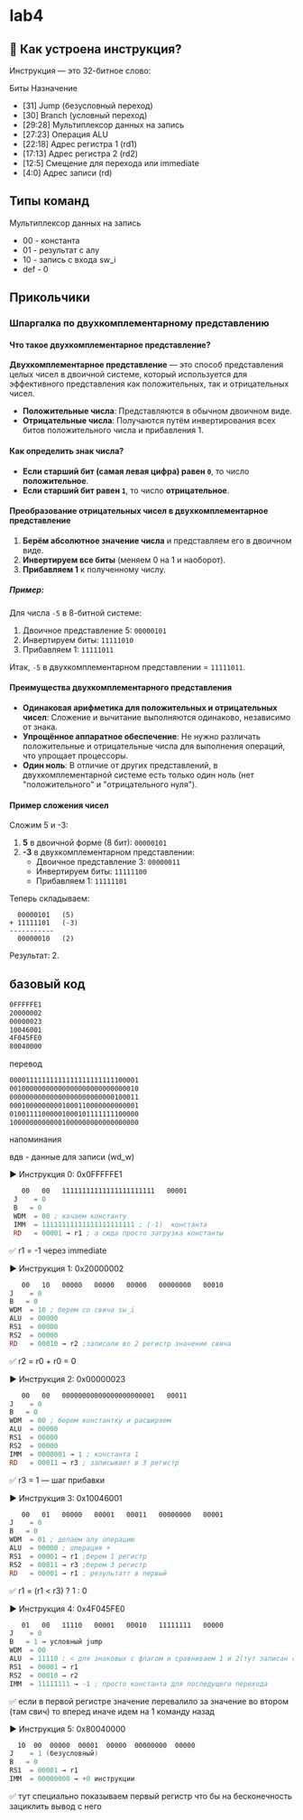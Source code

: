 # lab4 

## 🧠 Как устроена инструкция?
Инструкция — это 32-битное слово:

Биты	Назначение
- [31]	Jump (безусловный переход)
- [30]	Branch (условный переход)
- [29:28]	Мультиплексор данных на запись
- [27:23]	Операция ALU
- [22:18]	Адрес регистра 1 (rd1)
- [17:13]	Адрес регистра 2 (rd2)
- [12:5]	Смещение для перехода или immediate
- [4:0]	Адрес записи (rd)

## Типы команд

Мультиплексор данных на запись
- 00 - константа
- 01 - результат с алу
- 10 - запись с входа sw_i
- def - 0

## Прикольчики

###  Шпаргалка по двухкомплементарному представлению

####  Что такое двухкомплементарное представление?

**Двухкомплементарное представление** — это способ представления целых чисел в двоичной системе, который используется для эффективного представления как положительных, так и отрицательных чисел.

- **Положительные числа**: Представляются в обычном двоичном виде.
- **Отрицательные числа**: Получаются путём инвертирования всех битов положительного числа и прибавления 1.

####  Как определить знак числа?

- **Если старший бит (самая левая цифра) равен `0`**, то число **положительное**.
- **Если старший бит равен `1`**, то число **отрицательное**.

####  Преобразование отрицательных чисел в двухкомплементарное представление

1. **Берём абсолютное значение числа** и представляем его в двоичном виде.
2. **Инвертируем все биты** (меняем 0 на 1 и наоборот).
3. **Прибавляем 1** к полученному числу.

#####  Пример:
Для числа `-5` в 8-битной системе:

1. Двоичное представление 5: `00000101`
2. Инвертируем биты: `11111010`
3. Прибавляем 1: `11111011`

Итак, `-5` в двухкомплементарном представлении = `11111011`.

####  Преимущества двухкомплементарного представления

- **Одинаковая арифметика для положительных и отрицательных чисел**: Сложение и вычитание выполняются одинаково, независимо от знака.
- **Упрощённое аппаратное обеспечение**: Не нужно различать положительные и отрицательные числа для выполнения операций, что упрощает процессоры.
- **Один ноль**: В отличие от других представлений, в двухкомплементарной системе есть только один ноль (нет "положительного" и "отрицательного нуля").

####  Пример сложения чисел

Сложим 5 и -3:

1. **5** в двоичной форме (8 бит): `00000101`
2. **-3** в двухкомплементарном представлении:
   - Двоичное представление 3: `00000011`
   - Инвертируем биты: `11111100`
   - Прибавляем 1: `11111101`

Теперь складываем:

```
  00000101   (5)
+ 11111101   (-3)
-----------
  00000010   (2)
```

Результат: 2.


## базовый код

```asm
0FFFFFE1
20000002
00000023
10046001
4F045FE0
80040000

```

перевод

```asm
00001111111111111111111111100001
00100000000000000000000000000010
00000000000000000000000000100011
00010000000001000110000000000001
01001111000001000101111111100000
10000000000001000000000000000000
```

напоминания

вдв - данные для записи (wd_w)


▶️ Инструкция 0: 0x0FFFFFE1
```asm
   00   00   11111111111111111111111   00001
 J    = 0
 B   = 0
 WDM  = 00 ; качаем константу
 IMM  = 11111111111111111111111 ; (-1)  константа 
 RD   = 00001 → r1 ; а сюда просто загрузка константы
```
✅ r1 = -1 через immediate

▶️ Инструкция 1: 0x20000002
```asm
   00   10   00000   00000   00000   00000000   00010
J    = 0
B   = 0
WDM  = 10 ; берем со свича sw_i
ALU  = 00000 
RS1  = 00000
RS2  = 00000
RD   = 00010 → r2 ;записали во 2 регистр значение свича
```
✅ r2 = r0 + r0 = 0

▶️ Инструкция 2: 0x00000023

```asm
   00   00   00000000000000000000001   00011
J    = 0
B   = 0
WDM  = 00 ; берем константку и расширяем
ALU  = 00000
RS1  = 00000
RS2  = 00000
IMM  = 0000001 → 1 ; константа 1
RD   = 00011 → r3 ; записывает в 3 регистр
```
✅ r3 = 1 — шаг прибавки

▶️ Инструкция 3: 0x10046001

```asm
   00   01   00000   00001   00011   00000000   00001
J    = 0
B   = 0
WDM  = 01 ; делаем алу операцию 
ALU  = 00000 ; операция +
RS1  = 00001 → r1 ;берем 1 регистр
RS2  = 00011 → r3 ;берем 3 регистр
RD   = 00001 → r1 ; результатт в первый
```
✅ r1 = (r1 < r3) ? 1 : 0

▶️ Инструкция 4: 0x4F045FE0
```asm
   01   00   11110   00001   00010   11111111   00000
J    = 0
B   = 1 → условный jump
WDM  = 00
ALU  = 11110 ; < для знаковых с флагом и сравниваем 1 и 2(тут записан стоп число) регистры
RS1  = 00001 → r1 
RS2  = 00010 → r2
IMM  = 11111111 → -1 ; просто константа для последущего перехода
```
✅ если в первой регистре значение перевалило за значение во втором (там свич) то вперед иначе идем на 1 команду назад 

▶️ Инструкция 5: 0x80040000
```asm
  10  00  00000  00001  00000  00000000  00000
J    = 1 (безусловный)
B   = 0
RS1  = 00001 → r1 
IMM  = 00000000 → +0 инструкции 
```
✅ тут специально показываем первый регистр что бы на бесконечность зациклить вывод с него
